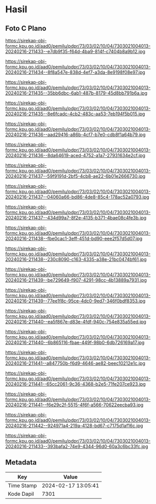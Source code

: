 # Hasil

## Foto C Plano

https://sirekap-obj-formc.kpu.go.id/aad0/pemilu/pdpr/73/03/02/10/04/7303021004013-20240216-211433--e7db9f35-f64d-4ba9-814f-c7404b8a9b12.jpg

https://sirekap-obj-formc.kpu.go.id/aad0/pemilu/pdpr/73/03/02/10/04/7303021004013-20240216-211434--8f8a547e-838d-4ef7-a3da-8e9198f08e97.jpg

https://sirekap-obj-formc.kpu.go.id/aad0/pemilu/pdpr/73/03/02/10/04/7303021004013-20240216-211435--35bb6dbc-6ab1-487b-8179-45d8bb791b6a.jpg

https://sirekap-obj-formc.kpu.go.id/aad0/pemilu/pdpr/73/03/02/10/04/7303021004013-20240216-211435--8e6fcadc-4cb2-483c-aa53-7eb194f5b015.jpg

https://sirekap-obj-formc.kpu.go.id/aad0/pemilu/pdpr/73/03/02/10/04/7303021004013-20240216-211436--aad29416-a86b-4cf7-b7e0-cdb8f1a64b79.jpg

https://sirekap-obj-formc.kpu.go.id/aad0/pemilu/pdpr/73/03/02/10/04/7303021004013-20240216-211436--8da64619-aced-4752-a1a7-27931634e2cf.jpg

https://sirekap-obj-formc.kpu.go.id/aad0/pemilu/pdpr/73/03/02/10/04/7303021004013-20240216-211437--59f9191d-2bf5-4cb8-ae22-6b01e2666730.jpg

https://sirekap-obj-formc.kpu.go.id/aad0/pemilu/pdpr/73/03/02/10/04/7303021004013-20240216-211437--04060a66-bd86-4de8-85c4-178ac52a0793.jpg

https://sirekap-obj-formc.kpu.go.id/aad0/pemilu/pdpr/73/03/02/10/04/7303021004013-20240216-211437--434d99a7-8f2e-4135-b371-4bae08c4fe3b.jpg

https://sirekap-obj-formc.kpu.go.id/aad0/pemilu/pdpr/73/03/02/10/04/7303021004013-20240216-211438--fbe0cac1-3eff-451d-bd90-eee2f57d5d07.jpg

https://sirekap-obj-formc.kpu.go.id/aad0/pemilu/pdpr/73/03/02/10/04/7303021004013-20240216-211438--230c8090-c163-4335-a38e-21bc0474bf61.jpg

https://sirekap-obj-formc.kpu.go.id/aad0/pemilu/pdpr/73/03/02/10/04/7303021004013-20240216-211439--be729649-f907-4291-98cc-4b13889a7931.jpg

https://sirekap-obj-formc.kpu.go.id/aad0/pemilu/pdpr/73/03/02/10/04/7303021004013-20240216-211439--77ee1f8c-95ce-4dc0-9ed7-346f0bdf8353.jpg

https://sirekap-obj-formc.kpu.go.id/aad0/pemilu/pdpr/73/03/02/10/04/7303021004013-20240216-211440--ea5f867e-d83e-4fdf-940c-754e835a55ed.jpg

https://sirekap-obj-formc.kpu.go.id/aad0/pemilu/pdpr/73/03/02/10/04/7303021004013-20240216-211440--6b865116-fbae-449f-98b0-6db726169a17.jpg

https://sirekap-obj-formc.kpu.go.id/aad0/pemilu/pdpr/73/03/02/10/04/7303021004013-20240216-211441--a847750b-f6d9-4646-ae82-beec10212e1c.jpg

https://sirekap-obj-formc.kpu.go.id/aad0/pemilu/pdpr/73/03/02/10/04/7303021004013-20240216-211441--65cc2061-9c36-4368-b2e5-71fe207ce923.jpg

https://sirekap-obj-formc.kpu.go.id/aad0/pemilu/pdpr/73/03/02/10/04/7303021004013-20240216-211441--f6e29c2f-5515-4f6f-a566-70622eecba93.jpg

https://sirekap-obj-formc.kpu.go.id/aad0/pemilu/pdpr/73/03/02/10/04/7303021004013-20240216-211442--924971a4-219a-4128-bd67-c7175d1af16c.jpg

https://sirekap-obj-formc.kpu.go.id/aad0/pemilu/pdpr/73/03/02/10/04/7303021004013-20240216-211433--393bafa2-74e9-4344-96d0-60a3c6bc33fc.jpg


## Metadata

| Key        | Value               |
| ---------- | ------------------- |
| Time Stamp | 2024-02-17 13:05:41 |
| Kode Dapil | 7301                |



